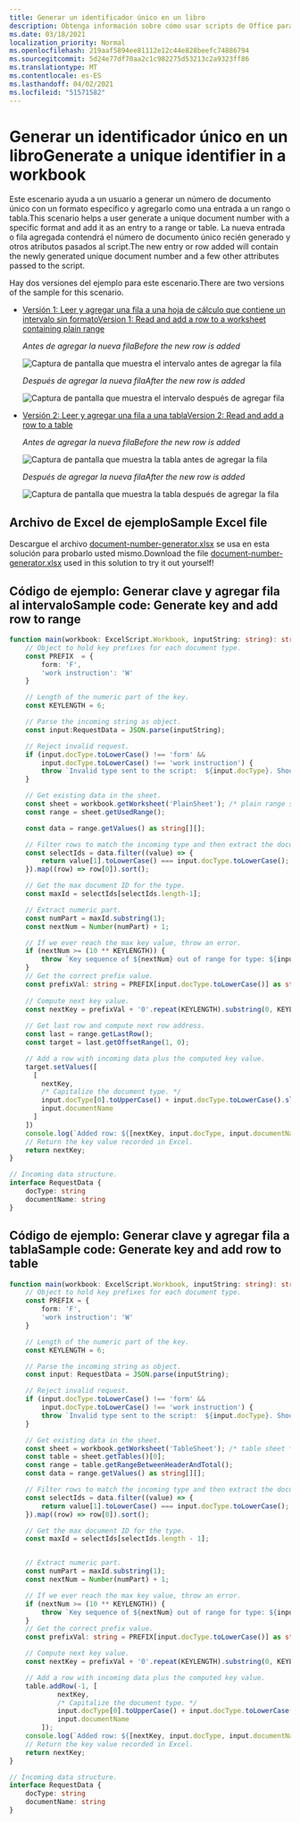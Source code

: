 ```yaml
---
title: Generar un identificador único en un libro
description: Obtenga información sobre cómo usar scripts de Office para generar un identificador único y agregar una fila a una tabla y un intervalo.
ms.date: 03/18/2021
localization_priority: Normal
ms.openlocfilehash: 219aaf5894ee81112e12c44e828beefc74886794
ms.sourcegitcommit: 5d24e77df70aa2c1c982275d53213c2a9323ff86
ms.translationtype: MT
ms.contentlocale: es-ES
ms.lasthandoff: 04/02/2021
ms.locfileid: "51571582"
---
```

# <a name="generate-a-unique-identifier-in-a-workbook"></a><span data-ttu-id="eb48f-103">Generar un identificador único en un libro</span><span class="sxs-lookup"><span data-stu-id="eb48f-103">Generate a unique identifier in a workbook</span></span>

<span data-ttu-id="eb48f-104">Este escenario ayuda a un usuario a generar un número de documento único con un formato específico y agregarlo como una entrada a un rango o tabla.</span><span class="sxs-lookup"><span data-stu-id="eb48f-104">This scenario helps a user generate a unique document number with a specific format and add it as an entry to a range or table.</span></span> <span data-ttu-id="eb48f-105">La nueva entrada o fila agregada contendrá el número de documento único recién generado y otros atributos pasados al script.</span><span class="sxs-lookup"><span data-stu-id="eb48f-105">The new entry or row added will contain the newly generated unique document number and a few other attributes passed to the script.</span></span>

<span data-ttu-id="eb48f-106">Hay dos versiones del ejemplo para este escenario.</span><span class="sxs-lookup"><span data-stu-id="eb48f-106">There are two versions of the sample for this scenario.</span></span>

* [<span data-ttu-id="eb48f-107">Versión 1: Leer y agregar una fila a una hoja de cálculo que contiene un intervalo sin formato</span><span class="sxs-lookup"><span data-stu-id="eb48f-107">Version 1: Read and add a row to a worksheet containing plain range</span></span>](#sample-code-generate-key-and-add-row-to-range)

    <span data-ttu-id="eb48f-108">_Antes de agregar la nueva fila_</span><span class="sxs-lookup"><span data-stu-id="eb48f-108">_Before the new row is added_</span></span>

    ![Captura de pantalla que muestra el intervalo antes de agregar la fila](../../images/document-number-generator-range-before.png)

    <span data-ttu-id="eb48f-110">_Después de agregar la nueva fila_</span><span class="sxs-lookup"><span data-stu-id="eb48f-110">_After the new row is added_</span></span>

    ![Captura de pantalla que muestra el intervalo después de agregar fila](../../images/document-number-generator-range-after.png)

* [<span data-ttu-id="eb48f-112">Versión 2: Leer y agregar una fila a una tabla</span><span class="sxs-lookup"><span data-stu-id="eb48f-112">Version 2: Read and add a row to a table</span></span>](#sample-code-generate-key-and-add-row-to-table)

    <span data-ttu-id="eb48f-113">_Antes de agregar la nueva fila_</span><span class="sxs-lookup"><span data-stu-id="eb48f-113">_Before the new row is added_</span></span>

    ![Captura de pantalla que muestra la tabla antes de agregar la fila](../../images/document-number-generator-table-before.png)

    <span data-ttu-id="eb48f-115">_Después de agregar la nueva fila_</span><span class="sxs-lookup"><span data-stu-id="eb48f-115">_After the new row is added_</span></span>

    ![Captura de pantalla que muestra la tabla después de agregar la fila](../../images/document-number-generator-table-after.png)

## <a name="sample-excel-file"></a><span data-ttu-id="eb48f-117">Archivo de Excel de ejemplo</span><span class="sxs-lookup"><span data-stu-id="eb48f-117">Sample Excel file</span></span>

<span data-ttu-id="eb48f-118">Descargue el archivo <a href="document-number-generator.xlsx">document-number-generator.xlsx</a> se usa en esta solución para probarlo usted mismo.</span><span class="sxs-lookup"><span data-stu-id="eb48f-118">Download the file <a href="document-number-generator.xlsx">document-number-generator.xlsx</a> used in this solution to try it out yourself!</span></span>

## <a name="sample-code-generate-key-and-add-row-to-range"></a><span data-ttu-id="eb48f-119">Código de ejemplo: Generar clave y agregar fila al intervalo</span><span class="sxs-lookup"><span data-stu-id="eb48f-119">Sample code: Generate key and add row to range</span></span>

```TypeScript
function main(workbook: ExcelScript.Workbook, inputString: string): string {
    // Object to hold key prefixes for each document type.
    const PREFIX  = {
        form: 'F',
        'work instruction': 'W'
    }

    // Length of the numeric part of the key.
    const KEYLENGTH = 6;

    // Parse the incoming string as object.
    const input:RequestData = JSON.parse(inputString);

    // Reject invalid request.
    if (input.docType.toLowerCase() !== 'form' && 
        input.docType.toLowerCase() !== 'work instruction') {
        throw `Invalid type sent to the script:  ${input.docType}. Should be one of the following: ${Object.keys(PREFIX)}`
    }

    // Get existing data in the sheet.
    const sheet = workbook.getWorksheet('PlainSheet'); /* plain range sheet */
    const range = sheet.getUsedRange();

    const data = range.getValues() as string[][];

    // Filter rows to match the incoming type and then extract the document number column (index 0) and then sort it. 
    const selectIds = data.filter((value) => {
        return value[1].toLowerCase() === input.docType.toLowerCase();
    }).map((row) => row[0]).sort();

    // Get the max document ID for the type.
    const maxId = selectIds[selectIds.length-1];

    // Extract numeric part.
    const numPart = maxId.substring(1);
    const nextNum = Number(numPart) + 1;

    // If we ever reach the max key value, throw an error.
    if (nextNum >= (10 ** KEYLENGTH)) {
        throw `Key sequence of ${nextNum} out of range for type: ${input.docType}.`
    }
    // Get the correct prefix value.
    const prefixVal: string = PREFIX[input.docType.toLowerCase()] as string;
    
    // Compute next key value.
    const nextKey = prefixVal + '0'.repeat(KEYLENGTH).substring(0, KEYLENGTH - String(nextNum).length) + String(nextNum);
    
    // Get last row and compute next row address.
    const last = range.getLastRow();
    const target = last.getOffsetRange(1, 0);

    // Add a row with incoming data plus the computed key value.
    target.setValues([
      [
        nextKey, 
        /* Capitalize the document type. */
        input.docType[0].toUpperCase() + input.docType.toLowerCase().slice(1),
        input.documentName
      ]
    ])
    console.log(`Added row: ${[nextKey, input.docType, input.documentName]}`)
    // Return the key value recorded in Excel.
    return nextKey;
}

// Incoming data structure.
interface RequestData {
    docType: string
    documentName: string
}
```

## <a name="sample-code-generate-key-and-add-row-to-table"></a><span data-ttu-id="eb48f-120">Código de ejemplo: Generar clave y agregar fila a tabla</span><span class="sxs-lookup"><span data-stu-id="eb48f-120">Sample code: Generate key and add row to table</span></span>

```TypeScript
function main(workbook: ExcelScript.Workbook, inputString: string): string {
    // Object to hold key prefixes for each document type.
    const PREFIX = {
        form: 'F',
        'work instruction': 'W'
    }

    // Length of the numeric part of the key.
    const KEYLENGTH = 6;

    // Parse the incoming string as object.
    const input: RequestData = JSON.parse(inputString);

    // Reject invalid request.
    if (input.docType.toLowerCase() !== 'form' &&
        input.docType.toLowerCase() !== 'work instruction') {
        throw `Invalid type sent to the script:  ${input.docType}. Should be one of the following: ${Object.keys(PREFIX)}`
    }

    // Get existing data in the sheet.
    const sheet = workbook.getWorksheet('TableSheet'); /* table sheet */
    const table = sheet.getTables()[0];
    const range = table.getRangeBetweenHeaderAndTotal();
    const data = range.getValues() as string[][];

    // Filter rows to match the incoming type and then extract the document number column (index 0) and then sort it.
    const selectIds = data.filter((value) => {
        return value[1].toLowerCase() === input.docType.toLowerCase();
    }).map((row) => row[0]).sort();

    // Get the max document ID for the type.
    const maxId = selectIds[selectIds.length - 1];


    // Extract numeric part.
    const numPart = maxId.substring(1);
    const nextNum = Number(numPart) + 1;

    // If we ever reach the max key value, throw an error.
    if (nextNum >= (10 ** KEYLENGTH)) {
        throw `Key sequence of ${nextNum} out of range for type: ${input.docType}.`
    }
    // Get the correct prefix value.
    const prefixVal: string = PREFIX[input.docType.toLowerCase()] as string;

    // Compute next key value.
    const nextKey = prefixVal + '0'.repeat(KEYLENGTH).substring(0, KEYLENGTH - String(nextNum).length) + String(nextNum);

    // Add a row with incoming data plus the computed key value.
    table.addRow(-1, [
            nextKey,
            /* Capitalize the document type. */
            input.docType[0].toUpperCase() + input.docType.toLowerCase().slice(1),
            input.documentName
        ]);
    console.log(`Added row: ${[nextKey, input.docType, input.documentName]}`)
    // Return the key value recorded in Excel.
    return nextKey;
}

// Incoming data structure.
interface RequestData {
    docType: string
    documentName: string
}
```
